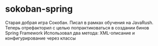 # sokoban-spring

Старая добрая игра Сокобан. Писал в рамках обучения на JavaRush.
Теперь отрефакторил с целью попрактиковаться в создании бинов Spring Framework
Использовал два метода: XML-описание и конфигурирование через классы
